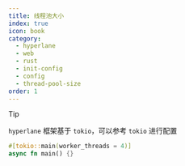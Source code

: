 ```yaml
---
title: 线程池大小
index: true
icon: book
category:
  - hyperlane
  - web
  - rust
  - init-config
  - config
  - thread-pool-size
order: 1
---
```


<Share colorful />

> [!tip]
>
> `hyperlane` 框架基于 `tokio`，可以参考 `tokio` 进行配置

```rust
#[tokio::main(worker_threads = 4)]
async fn main() {}
```

<Bottom />
